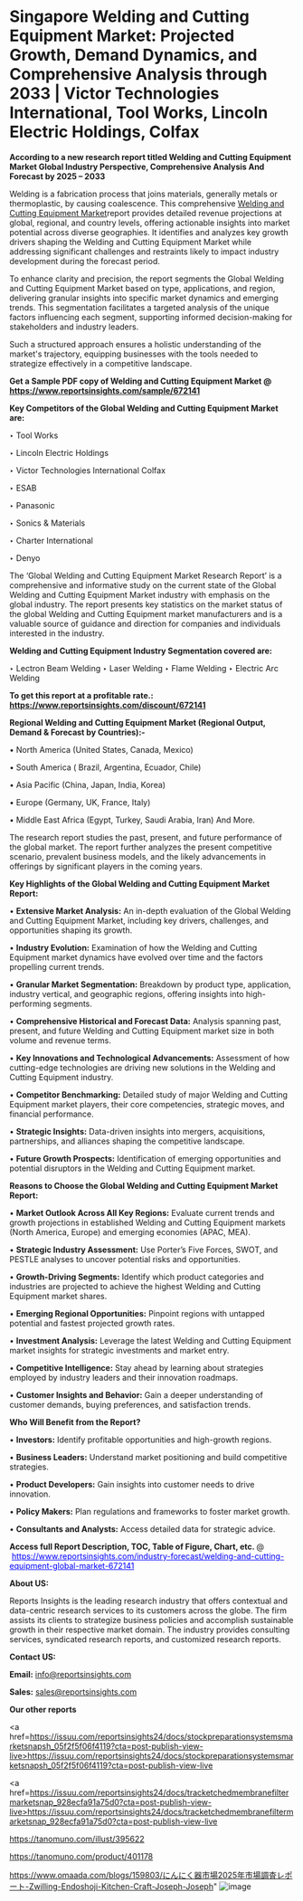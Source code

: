 # Singapore Welding and Cutting Equipment Market: Projected Growth, Demand Dynamics, and Comprehensive Analysis through 2033 | Victor Technologies International, Tool Works, Lincoln Electric Holdings, Colfax

<strong>According to a new research report titled Welding and Cutting Equipment Market Global Industry Perspective, Comprehensive Analysis And Forecast by 2025 – 2033</strong>

Welding is a fabrication process that joins materials, generally metals or thermoplastic, by causing coalescence. This comprehensive <a href=https://www.reportsinsights.com/sample/672141>Welding and Cutting Equipment Market</a>report provides detailed revenue projections at global, regional, and country levels, offering actionable insights into market potential across diverse geographies. It identifies and analyzes key growth drivers shaping the Welding and Cutting Equipment Market while addressing significant challenges and restraints likely to impact industry development during the forecast period.

To enhance clarity and precision, the report segments the Global Welding and Cutting Equipment Market based on type, applications, and region, delivering granular insights into specific market dynamics and emerging trends. This segmentation facilitates a targeted analysis of the unique factors influencing each segment, supporting informed decision-making for stakeholders and industry leaders.

Such a structured approach ensures a holistic understanding of the market's trajectory, equipping businesses with the tools needed to strategize effectively in a competitive landscape.

<strong>Get a Sample PDF copy of Welding and Cutting Equipment Market </strong><strong>@<a href=https://www.reportsinsights.com/sample/672141 style=color:#0000ff;> https://www.reportsinsights.com/sample/672141</a></strong></font>

<strong>Key Competitors of the Global Welding and Cutting Equipment Market are:</strong>

‣ Tool Works

‣ Lincoln Electric Holdings

‣ Victor Technologies International Colfax

‣ ESAB

‣ Panasonic

‣ Sonics & Materials

‣ Charter International

‣ Denyo

The ‘Global Welding and Cutting Equipment Market Research Report’ is a comprehensive and informative study on the current state of the Global Welding and Cutting Equipment Market industry with emphasis on the global industry. The report presents key statistics on the market status of the global Welding and Cutting Equipment market manufacturers and is a valuable source of guidance and direction for companies and individuals interested in the industry.

<strong>Welding and Cutting Equipment Industry Segmentation covered are:</strong>

‣ Lectron Beam Welding
‣ Laser Welding
‣ Flame Welding
‣ Electric Arc Welding

<strong>To get this report at a profitable rate.: <a href=https://www.reportsinsights.com/discount/672141 style=color:#0000ff;>https://www.reportsinsights.com/discount/672141</a></strong></font>

<strong>Regional Welding and Cutting Equipment Market (Regional Output, Demand &amp; Forecast by Countries):-</strong>

• North America (United States, Canada, Mexico)

• South America ( Brazil, Argentina, Ecuador, Chile)

• Asia Pacific (China, Japan, India, Korea)

• Europe (Germany, UK, France, Italy)

• Middle East Africa (Egypt, Turkey, Saudi Arabia, Iran) And More.

The research report studies the past, present, and future performance of the global market. The report further analyzes the present competitive scenario, prevalent business models, and the likely advancements in offerings by significant players in the coming years.

<strong>Key Highlights of the Global Welding and Cutting Equipment Market Report:</strong>

• <strong>Extensive Market Analysis:</strong> An in-depth evaluation of the Global Welding and Cutting Equipment Market, including key drivers, challenges, and opportunities shaping its growth.

• <strong>Industry Evolution:</strong> Examination of how the Welding and Cutting Equipment market dynamics have evolved over time and the factors propelling current trends.

• <strong>Granular Market Segmentation:</strong> Breakdown by product type, application, industry vertical, and geographic regions, offering insights into high-performing segments.

• <strong>Comprehensive Historical and Forecast Data:</strong> Analysis spanning past, present, and future Welding and Cutting Equipment market size in both volume and revenue terms.

• <strong>Key Innovations and Technological Advancements:</strong> Assessment of how cutting-edge technologies are driving new solutions in the Welding and Cutting Equipment industry.

• <strong>Competitor Benchmarking:</strong> Detailed study of major Welding and Cutting Equipment market players, their core competencies, strategic moves, and financial performance.

• <strong>Strategic Insights:</strong> Data-driven insights into mergers, acquisitions, partnerships, and alliances shaping the competitive landscape.

• <strong>Future Growth Prospects:</strong> Identification of emerging opportunities and potential disruptors in the Welding and Cutting Equipment market.

<strong>Reasons to Choose the Global Welding and Cutting Equipment Market Report:</strong>

• <strong>Market Outlook Across All Key Regions:</strong> Evaluate current trends and growth projections in established Welding and Cutting Equipment markets (North America, Europe) and emerging economies (APAC, MEA).

• <strong>Strategic Industry Assessment:</strong> Use Porter’s Five Forces, SWOT, and PESTLE analyses to uncover potential risks and opportunities.

• <strong>Growth-Driving Segments:</strong> Identify which product categories and industries are projected to achieve the highest Welding and Cutting Equipment market shares.

• <strong>Emerging Regional Opportunities:</strong> Pinpoint regions with untapped potential and fastest projected growth rates.

• <strong>Investment Analysis:</strong> Leverage the latest Welding and Cutting Equipment market insights for strategic investments and market entry.

• <strong>Competitive Intelligence:</strong> Stay ahead by learning about strategies employed by industry leaders and their innovation roadmaps.

• <strong>Customer Insights and Behavior:</strong> Gain a deeper understanding of customer demands, buying preferences, and satisfaction trends.

<strong>Who Will Benefit from the Report?</strong>

• <strong>Investors:</strong> Identify profitable opportunities and high-growth regions.

• <strong>Business Leaders:</strong> Understand market positioning and build competitive strategies.

• <strong>Product Developers:</strong> Gain insights into customer needs to drive innovation.

• <strong>Policy Makers:</strong> Plan regulations and frameworks to foster market growth.

• <strong>Consultants and Analysts:</strong> Access detailed data for strategic advice.
</ul>
<strong>Access full Report Description, TOC, Table of Figure, Chart, etc. </strong>@  <a href=https://www.reportsinsights.com/industry-forecast/welding-and-cutting-equipment-global-market-672141 style=color:#0000ff;>https://www.reportsinsights.com/industry-forecast/welding-and-cutting-equipment-global-market-672141</a></font>

<strong><strong>About US</strong>:</strong>

Reports Insights is the leading research industry that offers contextual and data-centric research services to its customers across the globe. The firm assists its clients to strategize business policies and accomplish sustainable growth in their respective market domain. The industry provides consulting services, syndicated research reports, and customized research reports.

<strong>Contact US:</strong>

<p class=""""><b>Email:</b> <a href=mailto:info@reportsinsights.com>info@reportsinsights.com</a></p>
<p class=""""><b>Sales:</b> <a href=mailto:sales@reportsinsights.com>sales@reportsinsights.com</a></p>

<strong>Our other reports</strong>

<a href=https://issuu.com/reportsinsights24/docs/stockpreparationsystemsmarketsnapsh_05f2f5f06f4119?cta=post-publish-view-live>https://issuu.com/reportsinsights24/docs/stockpreparationsystemsmarketsnapsh_05f2f5f06f4119?cta=post-publish-view-live</a>

<a href=https://issuu.com/reportsinsights24/docs/tracketchedmembranefiltermarketsnap_928ecfa91a75d0?cta=post-publish-view-live>https://issuu.com/reportsinsights24/docs/tracketchedmembranefiltermarketsnap_928ecfa91a75d0?cta=post-publish-view-live</a>

<a href=https://tanomuno.com/illust/395622>https://tanomuno.com/illust/395622</a>

<a href=https://tanomuno.com/product/401178>https://tanomuno.com/product/401178</a>

<a href=https://www.omaada.com/blogs/159803/にんにく器市場2025年市場調査レポート-Zwilling-Endoshoji-Kitchen-Craft-Joseph-Joseph>https://www.omaada.com/blogs/159803/にんにく器市場2025年市場調査レポート-Zwilling-Endoshoji-Kitchen-Craft-Joseph-Joseph</a>"
![image](https://github.com/user-attachments/assets/c6c98ee3-0ed3-49de-965a-bfa2457aba4e)
